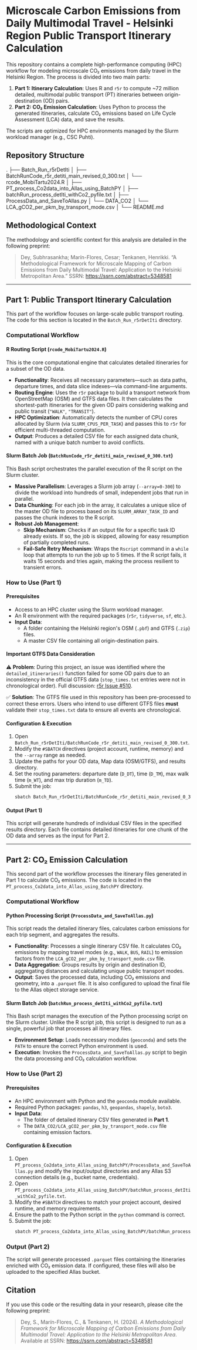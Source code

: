 # Microscale Carbon Emissions from Daily Multimodal Travel - Helsinki Region Public Transport Itinerary Calculation 

This repository contains a complete high-performance computing (HPC) workflow for modeling microscale CO₂ emissions from daily travel in the Helsinki Region. The process is divided into two main parts:

1.  **Part 1: Itinerary Calculation**: Uses R and `r5r` to compute ~72 million detailed, multimodal public transport (PT) itineraries between origin-destination (OD) pairs.
2.  **Part 2: CO₂ Emission Calculation**: Uses Python to process the generated itineraries, calculate CO₂ emissions based on Life Cycle Assessment (LCA) data, and save the results.

The scripts are optimized for HPC environments managed by the Slurm workload manager (e.g., CSC Puhti).

## Repository Structure
.
├── Batch_Run_r5rDetIti
│   ├── BatchRunCode_r5r_detiti_main_revised_0_300.txt
│   └── rcode_MobiTartu2024.R
│
├── PT_process_Co2data_into_Allas_using_BatchPY
│   ├── batchRun_process_detIti_withCo2_pyfile.txt
│   ├── ProcessData_and_SaveToAllas.py
│   └── DATA_CO2
│       └── LCA_gCO2_per_pkm_by_transport_mode.csv
│
└── README.md

## Methodological Context

The methodology and scientific context for this analysis are detailed in the following preprint:

> Dey, Subhrasankha; Marín-Flores, Cesar; Tenkanen, Henrikki. “A Methodological Framework for Microscale Mapping of Carbon Emissions from Daily Multimodal Travel: Application to the Helsinki Metropolitan Area.” SSRN: <https://ssrn.com/abstract=5348581>

---

## Part 1: Public Transport Itinerary Calculation

This part of the workflow focuses on large-scale public transport routing. The code for this section is located in the `Batch_Run_r5rDetIti` directory.

### Computational Workflow

#### R Routing Script (`rcode_MobiTartu2024.R`)

This is the core computational engine that calculates detailed itineraries for a subset of the OD data.

* **Functionality**: Receives all necessary parameters—such as data paths, departure times, and data slice indexes—via command-line arguments.
* **Routing Engine**: Uses the `r5r` package to build a transport network from OpenStreetMap (OSM) and GTFS data files. It then calculates the shortest-path itineraries for the given OD pairs considering walking and public transit (`"WALK"`, `"TRANSIT"`).
* **HPC Optimization**: Automatically detects the number of CPU cores allocated by Slurm (via `SLURM_CPUS_PER_TASK`) and passes this to `r5r` for efficient multi-threaded computation.
* **Output**: Produces a detailed CSV file for each assigned data chunk, named with a unique batch number to avoid conflicts.

#### Slurm Batch Job (`BatchRunCode_r5r_detiti_main_revised_0_300.txt`)

This Bash script orchestrates the parallel execution of the R script on the Slurm cluster.

* **Massive Parallelism**: Leverages a Slurm job array (`--array=0-300`) to divide the workload into hundreds of small, independent jobs that run in parallel.
* **Data Chunking**: For each job in the array, it calculates a unique slice of the master OD file to process based on its `SLURM_ARRAY_TASK_ID` and passes the chunk indexes to the R script.
* **Robust Job Management**:
    * **Skip Mechanism**: Checks if an output file for a specific task ID already exists. If so, the job is skipped, allowing for easy resumption of partially completed runs.
    * **Fail-Safe Retry Mechanism**: Wraps the `Rscript` command in a `while` loop that attempts to run the job up to 5 times. If the R script fails, it waits 15 seconds and tries again, making the process resilient to transient errors.

### How to Use (Part 1)

#### Prerequisites

* Access to an HPC cluster using the Slurm workload manager.
* An R environment with the required packages (`r5r`, `tidyverse`, `sf`, etc.).
* **Input Data**:
    * A folder containing the Helsinki region's OSM (`.pbf`) and GTFS (`.zip`) files.
    * A master CSV file containing all origin-destination pairs.

#### Important GTFS Data Consideration

⚠️ **Problem**: During this project, an issue was identified where the `detailed_itineraries()` function failed for some OD pairs due to an inconsistency in the official GTFS data (`stop_times.txt` entries were not in chronological order). Full discussion: [r5r Issue #510](https://github.com/ipeaGIT/r5r/issues/510).

✅ **Solution**: The GTFS file used in this repository has been pre-processed to correct these errors. Users who intend to use different GTFS files **must** validate their `stop_times.txt` data to ensure all events are chronological.

#### Configuration & Execution

1.  Open `Batch_Run_r5rDetIti/BatchRunCode_r5r_detiti_main_revised_0_300.txt`.
2.  Modify the `#SBATCH` directives (project account, runtime, memory) and the `--array` range as needed.
3.  Update the paths for your OD data, Map data (OSM/GTFS), and results directory.
4.  Set the routing parameters: departure date (`D_DT`), time (`D_TM`), max walk time (`m_WT`), and max trip duration (`m_TD`).
5.  Submit the job:
    ```bash
    sbatch Batch_Run_r5rDetIti/BatchRunCode_r5r_detiti_main_revised_0_300.txt
    ```

#### Output (Part 1)

This script will generate hundreds of individual CSV files in the specified results directory. Each file contains detailed itineraries for one chunk of the OD data and serves as the input for Part 2.

---

## Part 2: CO₂ Emission Calculation

This second part of the workflow processes the itinerary files generated in Part 1 to calculate CO₂ emissions. The code is located in the `PT_process_Co2data_into_Allas_using_BatchPY` directory.

### Computational Workflow

#### Python Processing Script (`ProcessData_and_SaveToAllas.py`)

This script reads the detailed itinerary files, calculates carbon emissions for each trip segment, and aggregates the results.

* **Functionality**: Processes a single itinerary CSV file. It calculates CO₂ emissions by mapping travel modes (e.g., `WALK`, `BUS`, `RAIL`) to emission factors from the `LCA_gCO2_per_pkm_by_transport_mode.csv` file.
* **Data Aggregation**: Groups results by origin and destination ID, aggregating distances and calculating unique public transport modes.
* **Output**: Saves the processed data, including CO₂ emissions and geometry, into a `.parquet` file. It is also configured to upload the final file to the Allas object storage service.

#### Slurm Batch Job (`batchRun_process_detIti_withCo2_pyfile.txt`)

This Bash script manages the execution of the Python processing script on the Slurm cluster. Unlike the R script job, this script is designed to run as a single, powerful job that processes all itinerary files.

* **Environment Setup**: Loads necessary modules (`geoconda`) and sets the `PATH` to ensure the correct Python environment is used.
* **Execution**: Invokes the `ProcessData_and_SaveToAllas.py` script to begin the data processing and CO₂ calculation workflow.

### How to Use (Part 2)

#### Prerequisites

* An HPC environment with Python and the `geoconda` module available.
* Required Python packages: `pandas`, `h3`, `geopandas`, `shapely`, `boto3`.
* **Input Data**:
    * The folder of detailed itinerary CSV files generated in **Part 1**.
    * The `DATA_CO2/LCA_gCO2_per_pkm_by_transport_mode.csv` file containing emission factors.

#### Configuration & Execution

1.  Open `PT_process_Co2data_into_Allas_using_BatchPY/ProcessData_and_SaveToAllas.py` and modify the input/output directories and any Allas S3 connection details (e.g., bucket name, credentials).
2.  Open `PT_process_Co2data_into_Allas_using_BatchPY/batchRun_process_detIti_withCo2_pyfile.txt`.
3.  Modify the `#SBATCH` directives to match your project account, desired runtime, and memory requirements.
4.  Ensure the path to the Python script in the `python` command is correct.
5.  Submit the job:
    ```bash
    sbatch PT_process_Co2data_into_Allas_using_BatchPY/batchRun_process_detIti_withCo2_pyfile.txt
    ```

### Output (Part 2)

The script will generate processed `.parquet` files containing the itineraries enriched with CO₂ emission data. If configured, these files will also be uploaded to the specified Allas bucket.

## Citation

If you use this code or the resulting data in your research, please cite the following preprint:

> Dey, S., Marín-Flores, C., & Tenkanen, H. (2024). *A Methodological Framework for Microscale Mapping of Carbon Emissions from Daily Multimodal Travel: Application to the Helsinki Metropolitan Area*. Available at SSRN: <https://ssrn.com/abstract=5348581>
